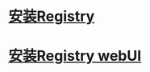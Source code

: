# [安装Registry](https://github.com/wjn0918/Study/blob/master/Microservice/Registry(%E9%95%9C%E5%83%8F%E7%AE%A1%E7%90%86%E5%B9%B3%E5%8F%B0)/notes/install.md)

# [安装Registry webUI](https://github.com/wjn0918/Study/blob/master/Microservice/Registry(%E9%95%9C%E5%83%8F%E7%AE%A1%E7%90%86%E5%B9%B3%E5%8F%B0)/Frontend/docker-compose.yml)
